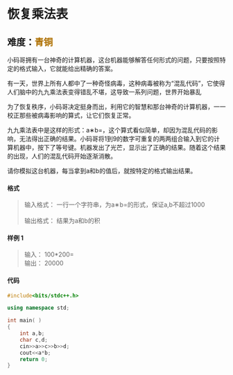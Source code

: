 # <font face ="黑体">恢复乘法表</font>
## 难度：<font face ="黑体" font color="#ae7000">青铜</font>

小码哥拥有一台神奇的计算机器，这台机器能够解答任何形式的问题，只要按照特定的格式输入，它就能给出精确的答案。

有一天，世界上所有人都中了一种奇怪病毒，这种病毒被称为“混乱代码”，它使得人们脑中的九九乘法表变得错乱不堪，这导致一系列问题，世界开始暴乱

为了恢复秩序，小码哥决定挺身而出，利用它的智慧和那台神奇的计算机器，一一校正那些被病毒影响的算式，让它们恢复正常。

九九乘法表中是这样的形式：a∗b=，这个算式看似简单，却因为混乱代码的影响，无法得出正确的结果。小码哥将1到9的数字可重复的两两组合输入到它的计算机器中，按下了等号键。机器发出了光芒，显示出了正确的结果。随着这个结果的出现，人们的混乱代码开始逐渐消散。

请你模拟这台机器，每当拿到a和b的值后，就按特定的格式输出结果。
#### 格式
>输入格式：
一行一个字符串，为a∗b=的形式，保证a,b不超过1000<br>
<br>输出格式：
结果为a和b的积

#### 样例 1
>输入：
100*200=<br>
输出：
20000


#### 代码
```C++
#include<bits/stdc++.h> 

using namespace std;

int main( )
{
    int a,b;
    char c,d;
    cin>>a>>c>>b>>d;
    cout<<a*b;
    return 0;
}
```